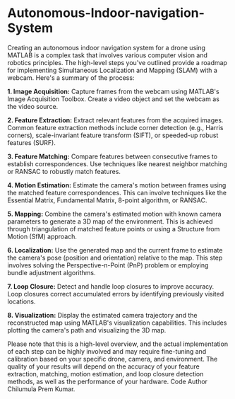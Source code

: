 # Autonomous-Indoor-navigation-System
Creating an autonomous indoor navigation system for a drone using MATLAB is a complex task that involves various computer vision and robotics principles. The high-level steps you've outlined provide a roadmap for implementing Simultaneous Localization and Mapping (SLAM) with a webcam. Here's a summary of the process:

**1. Image Acquisition:** Capture frames from the webcam using MATLAB's Image Acquisition Toolbox. Create a video object and set the webcam as the video source.

**2. Feature Extraction:** Extract relevant features from the acquired images. Common feature extraction methods include corner detection (e.g., Harris corners), scale-invariant feature transform (SIFT), or speeded-up robust features (SURF).

**3. Feature Matching:** Compare features between consecutive frames to establish correspondences. Use techniques like nearest neighbor matching or RANSAC to robustly match features.

**4. Motion Estimation:** Estimate the camera's motion between frames using the matched feature correspondences. This can involve techniques like the Essential Matrix, Fundamental Matrix, 8-point algorithm, or RANSAC.

**5. Mapping:** Combine the camera's estimated motion with known camera parameters to generate a 3D map of the environment. This is achieved through triangulation of matched feature points or using a Structure from Motion (SfM) approach.

**6. Localization:** Use the generated map and the current frame to estimate the camera's pose (position and orientation) relative to the map. This step involves solving the Perspective-n-Point (PnP) problem or employing bundle adjustment algorithms.

**7. Loop Closure:** Detect and handle loop closures to improve accuracy. Loop closures correct accumulated errors by identifying previously visited locations.

**8. Visualization:** Display the estimated camera trajectory and the reconstructed map using MATLAB's visualization capabilities. This includes plotting the camera's path and visualizing the 3D map.

Please note that this is a high-level overview, and the actual implementation of each step can be highly involved and may require fine-tuning and calibration based on your specific drone, camera, and environment. The quality of your results will depend on the accuracy of your feature extraction, matching, motion estimation, and loop closure detection methods, as well as the performance of your hardware.
Code Author 
Chilumula Prem Kumar.

